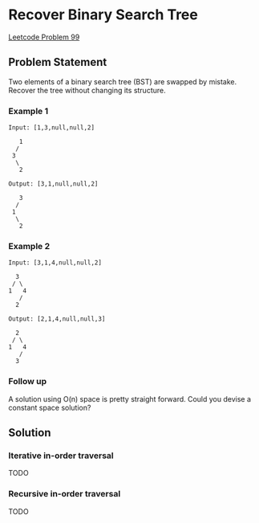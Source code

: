 # Recover Binary Search Tree

[Leetcode Problem 99](https://leetcode.com/problems/recover-binary-search-tree/)

## Problem Statement

Two elements of a binary search tree (BST) are swapped by mistake. Recover the tree without changing its structure.

### Example 1

```text
Input: [1,3,null,null,2]

   1
  /
 3
  \
   2

Output: [3,1,null,null,2]

   3
  /
 1
  \
   2
```

### Example 2

```text
Input: [3,1,4,null,null,2]

  3
 / \
1   4
   /
  2

Output: [2,1,4,null,null,3]

  2
 / \
1   4
   /
  3
```

### Follow up

A solution using O(n) space is pretty straight forward. Could you devise a constant space solution?

## Solution

### Iterative in-order traversal

TODO

### Recursive in-order traversal

TODO
